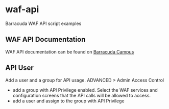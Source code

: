 # waf-api
Barracuda WAF API script examples
## WAF API Documentation
WAF API documentation can be found on [Barracuda Campus](https://campus.barracuda.com/product/webapplicationfirewall/api/10.1.0)
## API User
Add a user and a group for API usage. 
ADVANCED > Admin Access Control
- add a group with API Privilege enabled. Select the WAF services and configuration screens that the API calls will be allowed to access.
- add a user and assign to the group with API Privilege
